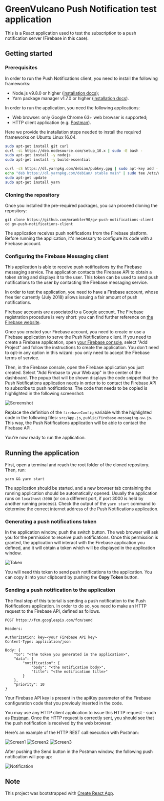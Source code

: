 # GreenVulcano Push Notification test application

This is a React application used to test the subscription to a push notification server (Firebase in this case).

## Getting started

### Prerequisites

In order to run the Push Notifications client, you need to install the following frameworks:

- Node.js v9.8.0 or higher ([installation docs](https://nodejs.org/en/download/package-manager/));
- Yarn package manager v1.7.0 or higher ([installation docs](https://yarnpkg.com/lang/en/docs/install)).

In order to run the application, you need the following applications:

- Web browser: only Google Chrome 63+ web browser is supported;
- HTTP client application (e.g. [Postman](https://www.getpostman.com/)).

Here we provide the installation steps needed to install the required frameworks on Ubuntu Linux 16.04.

```bash
sudo apt-get install git curl
curl -sL https://deb.nodesource.com/setup_10.x | sudo -E bash -
sudo apt-get install -y nodejs
sudo apt-get install -y build-essential

curl -sS https://dl.yarnpkg.com/debian/pubkey.gpg | sudo apt-key add -
echo "deb https://dl.yarnpkg.com/debian/ stable main" | sudo tee /etc/apt/sources.list.d/yarn.list
sudo apt-get update
sudo apt-get install yarn
```
### Cloning the repository

Once you installed the pre-required packages, you can proceed cloning the repository:

```
git clone https://github.com/mrambler90/gv-push-notifications-client
cd gv-push-notifications-client
```

The application receives push notifications from the Firebase platform. Before running the application, it's necessary to configure its code with a Firebase account.

### Configuring the Firebase Messaging client

This application is able to receive push notifications by the Firebase messaging service. The application contacts the Firebase
API to obtain a token string and displays it to the user.
This token can be used to send push notifications to the user by contacting the Firebase messaging service.

In order to test the application, you need to have a Firebase account, whose free tier currently (July 2018) allows issuing a fair amount of push notifications.

Firebase accounts are associated to a Google account. The Firebase registration procedure is very short: you can find further reference on [the Firebase website](https://firebase.google.com/).

Once you created your Firebase account, you need to create or use a Firebase application to serve the Push Notifications client.
If you need to create a Firebase application, open [your Firebase console](https://console.firebase.google.com), select "Add Project" and follow the instructions to create the application.
You don't need to opt-in any option in this wizard: you only need to accept the Firebase terms of service.

Then, in the Firebase console, open the Firebase application you just created. Select "Add Firebase to your Web app" in the center of the dashboard. The popup that will be shown displays the
code snippet that the Push Notifications application needs in order to to contact the Firebase API to subscribe to push notifications. The code that needs to be copied is highlighted in the following screenshot:

![Screenshot](./utilities/credentials.png)

Replace the definition of the ```firebaseConfig``` variable with the highlighted code in the following files: ```src/App.js```,  ```public/firebase-messaging-sw.js```. This way, the Push Notifications application will be able to contact the Firebase API.

You're now ready to run the application.

## Running the application

First, open a terminal and reach the root folder of the cloned repository. Then, run:

```
yarn && yarn start
```

The application should be started, and a new browser tab containing the running application should be automatically opened.
Usually the application runs on ```localhost:3000``` (or on a different port, if port 3000 is held by another running process).
Check the output of the ```yarn start``` command to determine the correct internet address of the Push Notifications application.

### Generating a push notifications token

In the application window, push the switch button. The web browser will ask you for the permission to receive push notifications.
Once this permission is granted, the application will interact with the Firebase application you defined, and it will obtain a token
which will be displayed in the application window.

![Token](./utilities/app_token.png)

You will need this token to send push notifications to the application. You can copy it into your clipboard by pushing the **Copy Token** button.

### Sending a push notification to the application

The final step of this tutorial is sending a push notification to the Push Notifications application. In order to do so, you need to make an
HTTP request to the Firebase API, defined as follows.


```
POST https://fcm.googleapis.com/fcm/send

Headers:

Authorization: key=<your Firebase API key>
Content-Type: application/json

Body: {
    "to": "<the token you generated in the application>",
    "data": {
        "notification": {
            "body": "<the notification body>",
            "title": "<the notification title>"
        }
    },
    "priority": 10
}

```

Your Firebase API key is present in the apiKey parameter of the Firebase configuration code that you previouly inserted in the code.

You may use any HTTP client application to issue this HTTP request - such as [Postman](https://www.getpostman.com/). Once the HTTP request
is correctly sent, you should see that the push notification is received by the web browser.

Here's an example of the HTTP REST call execution with Postman:

![Screen1](./utilities/HTTP_screen1.png)
![Screen2](./utilities/HTTP_screen2.png)
![Screen3](./utilities/HTTP_screen3.png)

After pushing the Send button in the Postman window, the following push notification will pop up:

![Notification](./utilities/notification.png)

## Note

This project was bootstrapped with [Create React App](https://github.com/facebookincubator/create-react-app).
